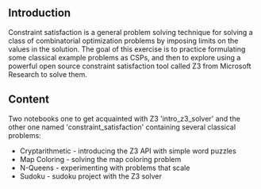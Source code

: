 ## Introduction
Constraint satisfaction is a general problem solving technique for
solving a class of combinatorial optimization problems by imposing
limits on the values in the solution. The goal of this exercise is to
practice formulating some classical example problems as CSPs, and then
to explore using a powerful open source constraint satisfaction tool
called Z3 from Microsoft Research to solve them.

## Content
Two notebooks one to get acquainted with Z3 'intro_z3_solver' and the other one named 'constraint_satisfaction' containing several classical problems:
- Cryptarithmetic - introducing the Z3 API with simple word puzzles
- Map Coloring - solving the map coloring problem
- N-Queens - experimenting with problems that scale
- Sudoku - sudoku project with the Z3 solver